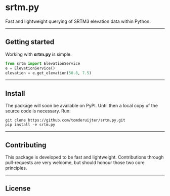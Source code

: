 srtm.py
=======
Fast and lightweight querying of SRTM3 elevation data within Python.

---

## Getting started
Working with **srtm.py** is simple.
```python
from srtm import ElevationService
e = ElevationService()
elevation = e.get_elevation(50.8, 7.5)
```

---

## Install
The package will soon be available on PyPI. Until then a local copy of the source code is necessary.
Run:
```
git clone https://github.com/tomderuijter/srtm.py.git
pip install -e srtm.py
```

---

## Contributing
This package is developed to be fast and lightweight. Contributions through pull-requests are very welcome, but should honour those two core principles.

---

## License
